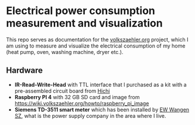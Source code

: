 # Electrical power consumption measurement and visualization

This repo serves as documentation for the [volkszaehler.org](https://github.com/volkszaehler/volkszaehler.org) project, which I am using to measure and visualize the electrical consumption of my home (heat pump, oven, washing machine, dryer etc.).

## Hardware

* **IR-Read-Write-Head** with TTL interface that I purchased as a kit with a pre-assembled circuit board from [Hichi]( https://www.photovoltaikforum.com/thread/141332-neue-lesekopf-baus%C3%A4tze-ohne-smd-l%C3%B6ten/)
* **Raspberry PI 4** with 32 GB SD card and image from https://wiki.volkszaehler.org/howto/raspberry_pi_image
* **Siemens TD-3511 smart meter** which has been installed by [EW Wangen SZ]( https://www.ewwangensz.ch/), what is the power supply company in the area where I live.
